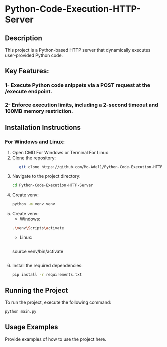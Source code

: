 # Python-Code-Execution-HTTP-Server

## Description

This project is a Python-based HTTP server that dynamically executes user-provided Python code.

## Key Features:

### 1- Execute Python code snippets via a POST request at the /execute endpoint.

### 2- Enforce execution limits, including a 2-second timeout and 100MB memory restriction.

## Installation Instructions

### For Windows and Linux:

1. Open CMD For Windows or Terminal For Linux
2. Clone the repository:
   ```bash
      git clone https://github.com/Mo-Adel1/Python-Code-Execution-HTTP-Server.git
   ```
3. Navigate to the project directory:
   ```bash
   cd Python-Code-Execution-HTTP-Server
   ```
4. Create venv:
   ```bash
   python -m venv venv
   ```
5. Create venv:
   - Windows:
   ```bash
   .\venv\Scripts\activate
   ```
   - Linux:
     ```bash
   source venv/bin/activate
   ```
6. Install the required dependencies:
   ```bash
   pip install -r requirements.txt
   ```
## Running the Project

To run the project, execute the following command:

```bash
python main.py
```

## Usage Examples

Provide examples of how to use the project here.

